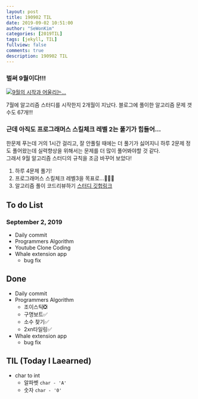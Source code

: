 ```yaml
---
layout: post
title: 190902 TIL
date: 2019-09-02 10:51:00
author: "SeWonKim"
categories: [2019TIL]
tags: [jekyll, TIL]
fullview: false
comments: true
description: 190902 TIL
---
```


### 벌써 9월이다!!!

[![9월의 시작과 어울리는...](http://img.youtube.com/vi/ter0p_iyIxk/0.jpg)](https://www.youtube.com/watch?v=ter0p_iyIxk?t=0s)

7월에 알고리즘 스터디를 시작한지 2개월이 지났다. 블로그에 풀이한 알고리즘 문제 갯수도 67개!!!

### 근데 아직도 프로그래머스 스킬체크 레벨 2는 풀기가 힘들어...

한문제 푸는데 거의 1시간 걸리고, 잘 안풀릴 때에는 더 풀기가 싫어지니 하루 2문제 정도 풀어왔는데 실력향상을 위해서는 문제를 더 많이 풀어봐야할 것 같다.  
그래서 9월 알고리즘 스터디의 규칙을 조금 바꾸어 보았다!

1. 하루 4문제 풀기!
2. 프로그래머스 스킬체크 레벨3을 목표로...🏃🏃🏃
3. 알고리즘 풀이 코드리뷰하기 [스터디 깃헙링크](https://github.com/sewonkimm/SeptemberAlogrithm)

## To do List

### September 2, 2019

- Daily commit
- Programmers Algorithm
- Youtube Clone Coding
- Whale extension app
  - bug fix

## Done

- Daily commit
- Programmers Algorithm
  - 조이스틱❎
  - 구명보트✅
  - 소수 찾기✅
  - 2xn타일링✅
- Whale extension app
  - bug fix

## TIL (Today I Laearned)

- char to int
  - 알파벳 `char - 'A'`
  - 숫자 `char - '0'`
